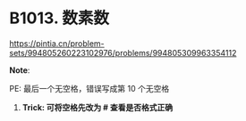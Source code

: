 # B1013. 数素数

https://pintia.cn/problem-sets/994805260223102976/problems/994805309963354112

**Note**:

PE: 最后一个无空格，错误写成第 10 个无空格

1. **Trick: 可将空格先改为 # 查看是否格式正确** 



